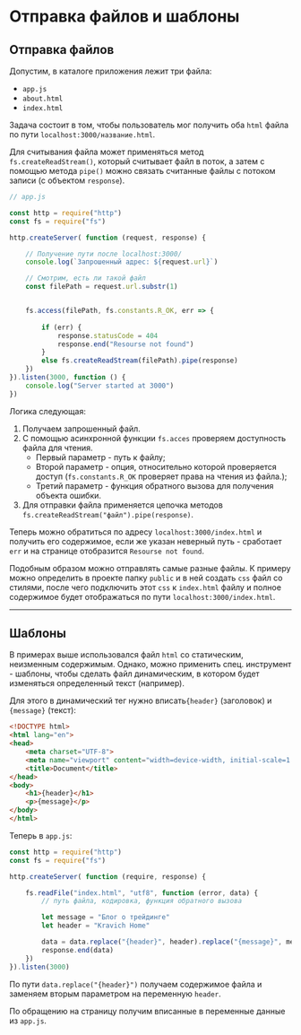 # Отправка файлов и шаблоны

## Отправка файлов

Допустим, в каталоге приложения лежит три файла:
* `app.js`
* `about.html`
* `index.html`

Задача состоит в том, чтобы пользователь мог получить оба `html` файла по пути `localhost:3000/название.html`.

Для считывания файла может применяться метод `fs.createReadStream()`, который считывает файл в поток, а затем с помощью метода `pipe()` можно связать считанные файлы с потоком записи (с объектом `response`).

```javascript
// app.js

const http = require("http")
const fs = require("fs")

http.createServer( function (request, response) {

    // Получение пути после localhost:3000/
    console.log(`Запрошенный адрес: ${request.url}`)

    // Смотрим, есть ли такой файл
    const filePath = request.url.substr(1)


    fs.access(filePath, fs.constants.R_OK, err => {
        
        if (err) {
            response.statusCode = 404
            response.end("Resourse not found")
        }
        else fs.createReadStream(filePath).pipe(response)
    })
}).listen(3000, function () {
    console.log("Server started at 3000")
})
```

Логика следующая: 
1. Получаем запрошенный файл.
2. С помощью асинхронной функции `fs.acces` проверяем доступность файла для чтения.
   * Первый параметр - путь к файлу;
   * Второй параметр - опция, относительно которой проверяется доступ (`fs.constants.R_OK` проверяет права на чтения из файла.);
   * Третий параметр - функция обратного вызова для получения объекта ошибки.
3. Для отправки файла применяется цепочка методов `fs.createReadStream("файл").pipe(response)`.


Теперь можно обратиться по адресу `localhost:3000/index.html` и получить его содержимое, если же указан неверный путь - сработает `err` и на странице отобразится `Resourse not found`.

Подобным образом можно отправлять самые разные файлы. К примеру можно определить в проекте папку `public` и в ней создать `css` файл со стилями, после чего подключить этот `css` к `index.html` файлу и полное содержимое будет отображаться по пути `localhost:3000/index.html`.
***

## Шаблоны

В примерах выше использовался файл `html` со статическим, неизменным содержимым. Однако, можно применить спец. инструмент - шаблоны, чтобы сделать файл динамическим, в котором будет изменяться определенный текст (например). 

Для этого в динамический тег нужно вписать`{header}` (заголовок) и `{message}` (текст):

```html
<!DOCTYPE html>
<html lang="en">
<head>
    <meta charset="UTF-8">
    <meta name="viewport" content="width=device-width, initial-scale=1.0">
    <title>Document</title>
</head>
<body>
    <h1>{header}</h1>
    <p>{message}</p>
</body>
</html>
```

Теперь в `app.js`:

```javascript
const http = require("http")
const fs = require("fs")

http.createServer( function (require, response) {

    fs.readFile("index.html", "utf8", function (error, data) {
        // путь файла, кодировка, функция обратного вызова

        let message = "Блог о трейдинге"
        let header = "Kravich Home"

        data = data.replace("{header}", header).replace("{message}", message)
        response.end(data)
    })
}).listen(3000)
```

По пути `data.replace("{header}")` получаем содержимое файла и заменяем вторым параметром на переменную `header`.

По обращению на страницу получим вписанные в переменные данные из `app.js`.